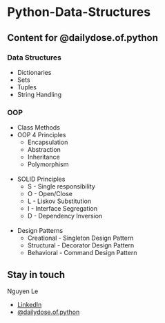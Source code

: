 # Python-Data-Structures
## Content for @dailydose.of.python 
### Data Structures
<ul>
  <li>Dictionaries</li>
  <li>Sets</li>
  <li>Tuples</li>
  <li>String Handling</li>
</ul>

### OOP
<ul>
  <li>Class Methods</li>
  <li>OOP 4 Principles
    <ul>
      <li>Encapsulation</li>
      <li>Abstraction</li>
      <li>Inheritance</li>
      <li>Polymorphism</li>
    </ul>
  </li>
  
  <br>
  <li>SOLID Principles
    <ul>
      <li>S - Single responsibility</li>
      <li>O - Open/Close</li>
      <li>L - Liskov Substitution</li>
      <li>I - Interface Segregation</li>
      <li>D - Dependency Inversion</li>
    </ul>
  </li>
  
  <br>
  <li>Design Patterns
    <ul>
      <li>Creational - Singleton Design Pattern</li>
      <li>Structural - Decorator Design Pattern</li>
      <li>Behavioral - Command Design Pattern</li>
    </ul>
  </li>
  
</ul>

## Stay in touch
Nguyen Le
- [LinkedIn](http://linkedin.com/in/nguyenle04/)
- [@dailydose.of.python](https://www.instagram.com/dailydose.of.python/)
